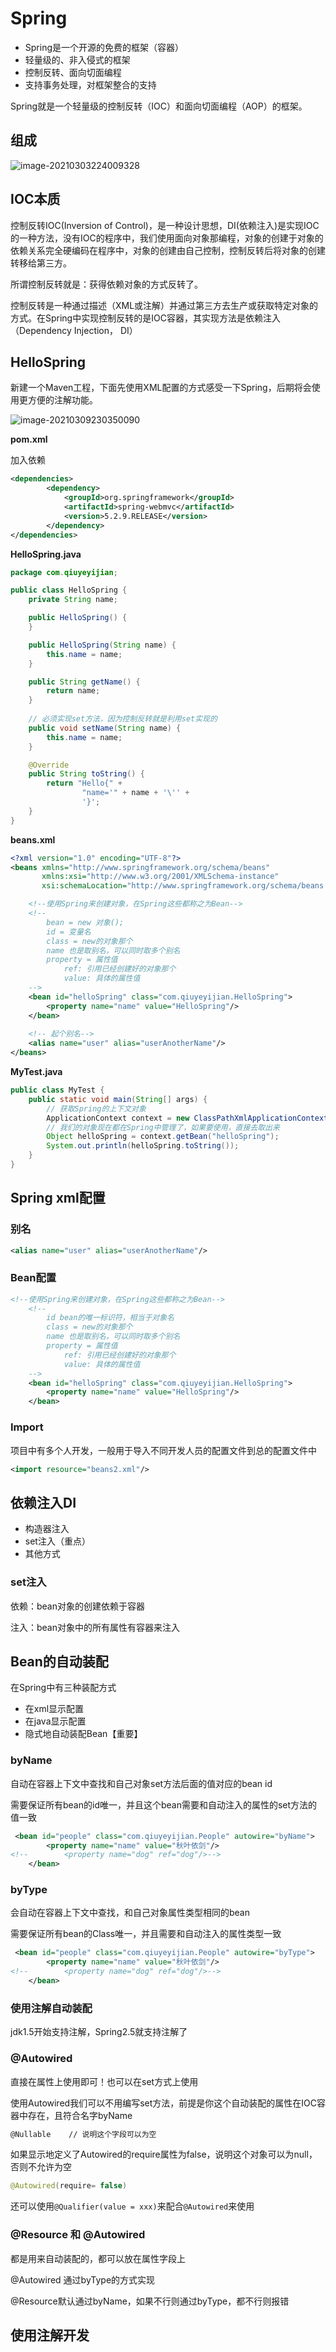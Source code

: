 # Spring

* Spring是一个开源的免费的框架（容器）
* 轻量级的、非入侵式的框架
* 控制反转、面向切面编程
* 支持事务处理，对框架整合的支持

Spring就是一个轻量级的控制反转（IOC）和面向切面编程（AOP）的框架。



## 组成

![image-20210303224009328](assets/README/image-20210303224009328.png)



## IOC本质

控制反转IOC(Inversion of Control)，是一种设计思想，DI(依赖注入)是实现IOC的一种方法，没有IOC的程序中，我们使用面向对象那编程，对象的创建于对象的依赖关系完全硬编码在程序中，对象的创建由自己控制，控制反转后将对象的创建转移给第三方。

所谓控制反转就是：获得依赖对象的方式反转了。

控制反转是一种通过描述（XML或注解）并通过第三方去生产或获取特定对象的方式。在Spring中实现控制反转的是IOC容器，其实现方法是依赖注入（Dependency Injection， DI）



## HelloSpring

新建一个Maven工程，下面先使用XML配置的方式感受一下Spring，后期将会使用更方便的注解功能。

![image-20210309230350090](assets/README/image-20210309230350090.png)



**pom.xml**

加入依赖

```xml
<dependencies>
        <dependency>
            <groupId>org.springframework</groupId>
            <artifactId>spring-webmvc</artifactId>
            <version>5.2.9.RELEASE</version>
        </dependency>
</dependencies>
```

**HelloSpring.java**

```java
package com.qiuyeyijian;

public class HelloSpring {
    private String name;

    public HelloSpring() {
    }

    public HelloSpring(String name) {
        this.name = name;
    }

    public String getName() {
        return name;
    }
    
    // 必须实现set方法，因为控制反转就是利用set实现的
    public void setName(String name) {
        this.name = name;
    }

    @Override
    public String toString() {
        return "Hello{" +
                "name='" + name + '\'' +
                '}';
    }
}

```

**beans.xml**

```xml
<?xml version="1.0" encoding="UTF-8"?>
<beans xmlns="http://www.springframework.org/schema/beans"
       xmlns:xsi="http://www.w3.org/2001/XMLSchema-instance"
       xsi:schemaLocation="http://www.springframework.org/schema/beans http://www.springframework.org/schema/beans/spring-beans.xsd">

    <!--使用Spring来创建对象，在Spring这些都称之为Bean-->
    <!--
        bean = new 对象();
        id = 变量名
        class = new的对象那个
		name 也是取别名，可以同时取多个别名
        property = 属性值
            ref: 引用已经创建好的对象那个
            value: 具体的属性值
    -->
    <bean id="helloSpring" class="com.qiuyeyijian.HelloSpring">
        <property name="name" value="HelloSpring"/>
    </bean>
    
    <!-- 起个别名-->
    <alias name="user" alias="userAnotherName"/>
</beans>
```

**MyTest.java**

```java
public class MyTest {
    public static void main(String[] args) {
        // 获取Spring的上下文对象
        ApplicationContext context = new ClassPathXmlApplicationContext("beans.xml");
        // 我们的对象现在都在Spring中管理了，如果要使用，直接去取出来
        Object helloSpring = context.getBean("helloSpring");
        System.out.println(helloSpring.toString());
    }
}
```



## Spring xml配置

### 别名

```xml
<alias name="user" alias="userAnotherName"/>
```



### Bean配置

```xml
<!--使用Spring来创建对象，在Spring这些都称之为Bean-->
    <!--
        id bean的唯一标识符，相当于对象名
        class = new的对象那个
		name 也是取别名，可以同时取多个别名
        property = 属性值
            ref: 引用已经创建好的对象那个
            value: 具体的属性值
    -->
    <bean id="helloSpring" class="com.qiuyeyijian.HelloSpring">
        <property name="name" value="HelloSpring"/>
    </bean>
```



### Import

项目中有多个人开发，一般用于导入不同开发人员的配置文件到总的配置文件中

```xml
<import resource="beans2.xml"/>
```



## 依赖注入DI

* 构造器注入
* set注入（重点）
* 其他方式

### set注入

依赖：bean对象的创建依赖于容器

注入：bean对象中的所有属性有容器来注入





## Bean的自动装配

在Spring中有三种装配方式

* 在xml显示配置
* 在java显示配置
* 隐式地自动装配Bean【重要】

### byName

自动在容器上下文中查找和自己对象set方法后面的值对应的bean id

需要保证所有bean的id唯一，并且这个bean需要和自动注入的属性的set方法的值一致

```xml
 <bean id="people" class="com.qiuyeyijian.People" autowire="byName">
        <property name="name" value="秋叶依剑"/>
<!--        <property name="dog" ref="dog"/>-->
    </bean>
```



### byType

会自动在容器上下文中查找，和自己对象属性类型相同的bean

需要保证所有bean的Class唯一，并且需要和自动注入的属性类型一致

```xml
 <bean id="people" class="com.qiuyeyijian.People" autowire="byType">
        <property name="name" value="秋叶依剑"/>
<!--        <property name="dog" ref="dog"/>-->
    </bean>
```



### 使用注解自动装配

jdk1.5开始支持注解，Spring2.5就支持注解了



### @Autowired

直接在属性上使用即可！也可以在set方式上使用

使用Autowired我们可以不用编写set方法，前提是你这个自动装配的属性在IOC容器中存在，且符合名字byName

```xml
@Nullable	 // 说明这个字段可以为空
```

如果显示地定义了Autowired的require属性为false，说明这个对象可以为null，否则不允许为空

```java
@Autowired(require= false)
```



还可以使用`@Qualifier(value = xxx)`来配合`@Autowired`来使用



### @Resource 和 @Autowired

都是用来自动装配的，都可以放在属性字段上

@Autowired 通过byType的方式实现

@Resource默认通过byName，如果不行则通过byType，都不行则报错



## 使用注解开发





